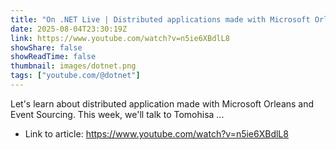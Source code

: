 ```yaml
---
title: "On .NET Live | Distributed applications made with Microsoft Orleans and Event Sourcing using Sekiban"
date: 2025-08-04T23:30:19Z
link: https://www.youtube.com/watch?v=n5ie6XBdlL8
showShare: false
showReadTime: false
thumbnail: images/dotnet.png
tags: ["youtube.com/@dotnet"]
---
```

Let's learn about distributed application made with Microsoft Orleans and Event Sourcing. This week, we'll talk to Tomohisa ...

- Link to article: https://www.youtube.com/watch?v=n5ie6XBdlL8
